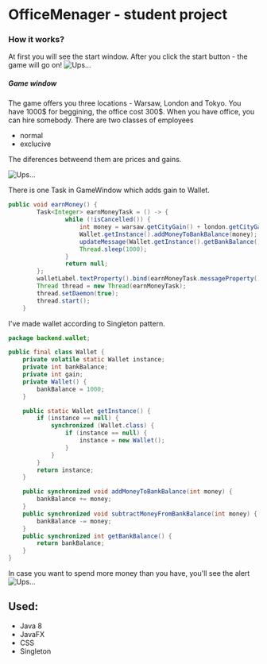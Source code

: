 # OfficeMenager - student project

### How it works?
At first you will see the start window. After you click the start button - the game will go on!
![Ups...](https://images90.fotosik.pl/126/4ff18b747d498ed1gen.png)

##### Game window
The game offers you three locations - Warsaw, London and Tokyo. You have 1000$ for beggining, the office cost 300$. When you have office, you can hire somebody. There are two classes of employees
- normal
- exclucive

The diferences betweend them are prices and gains. 

![Ups...](https://images90.fotosik.pl/126/164df05a5fa7d0c6.png)

There is one Task in GameWindow which adds gain to Wallet.

```Java
public void earnMoney() {
        Task<Integer> earnMoneyTask = () -> {
                while (!isCancelled()) {
                    int money = warsaw.getCityGain() + london.getCityGain() + tokyo.getCityGain();
                    Wallet.getInstance().addMoneyToBankBalance(money);
                    updateMessage(Wallet.getInstance().getBankBalance()+" $");
                    Thread.sleep(1000);
                }
                return null;
        };
        walletLabel.textProperty().bind(earnMoneyTask.messageProperty());
        Thread thread = new Thread(earnMoneyTask);
        thread.setDaemon(true);
        thread.start();
    }
```

I've made wallet according to Singleton pattern. 

```Java
package backend.wallet;

public final class Wallet {
    private volatile static Wallet instance;
    private int bankBalance;
    private int gain;
    private Wallet() {
        bankBalance = 1000;
    }

    public static Wallet getInstance() {
        if (instance == null) {
            synchronized (Wallet.class) {
                if (instance == null) {
                    instance = new Wallet();
                }
            }
        }
        return instance;
    }

    public synchronized void addMoneyToBankBalance(int money) {
        bankBalance += money;
    }
    public synchronized void subtractMoneyFromBankBalance(int money) {
        bankBalance -= money;
    }
    public synchronized int getBankBalance() {
        return bankBalance;
    }
}
```

In case you want to spend more money than you have, you'll see the alert
![Ups...](https://images89.fotosik.pl/126/4fdf727f3bc3106egen.png)
## Used:
- Java 8
- JavaFX
- CSS
- Singleton
